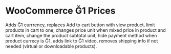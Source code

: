 # WooCommerce Ğ1 Prices
Adds Ğ1 currrency, replaces Add to cart button with view product, limit products in cart to one, changes price unit when mixed price in product and cart item, change the product subtotal unit, hide payment method when product currecy is Ğ1, adds link to Ğ1 video, removes shipping info if not needed (virtual or downloadable products).
